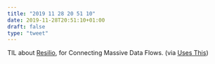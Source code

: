 ```yaml
---
title: "2019 11 28 20 51 10"
date: 2019-11-28T20:51:10+01:00
draft: false
type: "tweet"
---
```

TIL about [Resilio](https://www.resilio.com/), for Connecting Massive Data Flows. (via [Uses This](https://usesthis.com/interviews/ziba.scott/))
